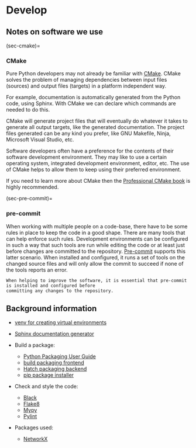# Develop

## Notes on software we use


(sec-cmake)=

### CMake

Pure Python developers may not already be familiar with [CMake](https://cmake.org). CMake solves the problem
of managing dependencies between input files (sources) and output files (targets) in a platform independent
way.

For example, documentation is automatically generated from the Python code, using Sphinx. With CMake we can
declare which commands are needed to do this.

CMake will generate project files that will eventually do whatever it takes to generate all output targets,
like the generated documentation. The project files generated can be any kind you prefer, like GNU Makefile,
Ninja, Microsoft Visual Studio, etc.

Software developers often have a preference for the contents of their software development environment. They
may like to use a certain operating system, integrated development environment, editor, etc. The use of CMake
helps to allow them to keep using their preferred environment.

If you need to learn more about CMake then the [Professional CMake
book](https://crascit.com/professional-cmake/) is highly recommended.


(sec-pre-commit)=

### pre-commit

When working with multiple people on a code-base, there have to be some rules in place to keep the code in a
good shape. There are many tools that can help enforce such rules. Development environments can be configured
in such a way that such tools are run while editing the code or at least just before changes are committed to
the repository. [Pre-commit](https://pre-commit.com) supports this latter scenario. When installed and
configured, it runs a set of tools on the changed source files and will only allow the commit to succeed if
none of the tools reports an error.

```{important}
When helping to improve the software, it is essential that pre-commit is installed and configured before
committing any changes to the repository.
```


## Background information

- [venv for creating virtual environments](https://docs.python.org/3/library/venv.html)
- [Sphinx documentation generator](https://www.sphinx-doc.org/en/master/)

- Build a package:

    - [Python Packaging User Guide](https://packaging.python.org/en/latest/)
    - [build packaging frontend](https://build.pypa.io/en/stable/)
    - [Hatch packaging backend](https://hatch.pypa.io/latest/)
    - [pip package installer](https://pip.pypa.io/en/stable/)

- Check and style the code:

    - [Black](https://black.readthedocs.io/en/stable/)
    - [Flake8](https://flake8.pycqa.org/en/latest/)
    - [Mypy](https://mypy-lang.org/)
    - [Pylint](https://pylint.readthedocs.io/en/latest/)

- Packages used:

    - [NetworkX](https://networkx.org/documentation/stable/)
